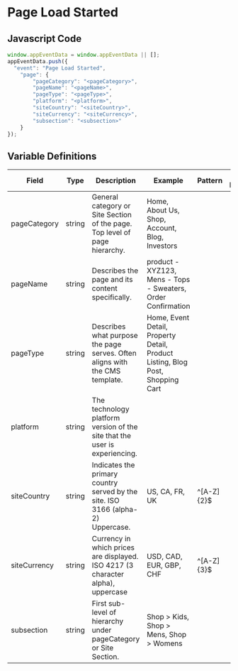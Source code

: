 # Page Load Started

### 

## Javascript Code
```js
window.appEventData = window.appEventData || [];
appEventData.push({
  "event": "Page Load Started",
    "page": {
        "pageCategory": "<pageCategory>",
        "pageName": "<pageName>",
        "pageType": "<pageType>",
        "platform": "<platform>",
        "siteCountry": "<siteCountry>",
        "siteCurrency": "<siteCurrency>",
        "subsection": "<subsection>"
    }
});
```

## Variable Definitions

|Field|Type|Description|Example|Pattern|Min Length|Max Length|Minimum|Maximum|Multiple Of|
| --- | --- | --- | --- | --- | --- | --- | --- | --- | --- |
|pageCategory|string|General category or Site Section of the page. Top level of page hierarchy.|Home, About Us, Shop, Account, Blog, Investors|||||||
|pageName|string|Describes the page and its content specifically. |product - XYZ123, Mens - Tops - Sweaters, Order Confirmation|||||||
|pageType|string|Describes what purpose the page serves. Often aligns with the CMS template.|Home, Event Detail, Property Detail, Product Listing, Blog Post, Shopping Cart|||||||
|platform|string|The technology platform version of the site that the user is experiencing.||||||||
|siteCountry|string|Indicates the primary country served by the site. ISO 3166 \(alpha-2\) Uppercase.|US, CA, FR, UK|^[A-Z]{2}$||||||
|siteCurrency|string|Currency in which prices are displayed.  ISO 4217 \(3 character alpha\), uppercase|USD, CAD, EUR, GBP, CHF|^[A-Z]{3}$||||||
|subsection|string|First sub-level of hierarchy under pageCategory or Site Section. |Shop &gt; Kids, Shop &gt; Mens, Shop &gt; Womens|||||||




